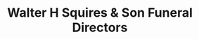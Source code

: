 ---
title: "Walter H Squires & Son Funeral Directors"
url: /exeter/walter-h-squires-and-son-funeral-directors/
shop: funeral directors
---